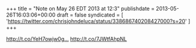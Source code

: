 +++
title = "Note on May 26 EDT 2013 at 12:3"
publishdate = 2013-05-26T16:03:06+00:00
draft = false
syndicated = [ 'https://twitter.com/chrisjohndeluca/status/338686740208427000?s=20' ]
+++

http://t.co/YeH7owjw0g… http://t.co/7JWtfAhpNL
